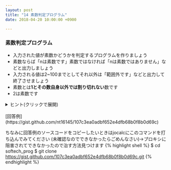 ```yaml
---
layout: post
title: "14 素数判定プログラム"
date: 2018-04-20 10:00:00 +0900

---
```


### 素数判定プログラム

- 入力された値が素数かどうかを判定するプログラムを作りましょう
- 素数ならば「nは素数です」素数ではなければ「nは素数ではありません」などと出力しましょう
- 入力される値は2~100までとしてそれ以外は「範囲外です」などと出力して終了させましょう
- 素数とは**1とその数自身以外では割り切れない**数です
- 2は素数です

<details><summary>ヒント(クリックで展開)</summary><div><br>

<ul>
  <li>なにかカウンター的な変数を用意してみると楽かもしれません</li>
  <li>割り切れるかを判別するのは剰余算(%)です</li>
  <li>a%b=0ならば割り切れます(あまりが0だから)</li>
  <li>1で割っても必ずわりきれるので考慮しなくてもいいかもしれません</li>
</ul>
  
</div></details><br>
[回答例](https://gist.github.com/nt16145/107c3ea0adbf652e4dfb68b0f8b0d69c)

ちなみに回答例のソースコードをコピーしたいときはjocalcにこのコマンドを打ち込んでみてください
(未確認なのでできなかったらごめんなさい)→プロキシに阻害されてできなかったので治す方法見つけます
{% highlight shell %}
$ cd softech_prog
$ git clone https://gist.github.com/107c3ea0adbf652e4dfb68b0f8b0d69c.git
{% endhighlight %}
